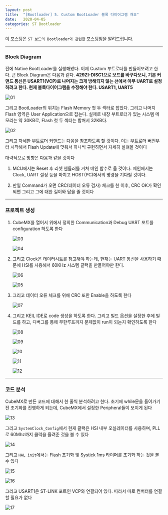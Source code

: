 ```yaml
---
layout: post
title:  "[Bootloader] 5. Custom BootLoader 블록 다이어그램 개요"
date:   2020-04-05
categories: ST Bootloader
---
```


이 포스팅은 `ST 보드의 Bootloader와 관련한` 포스팅임을 알려드립니다.

---
### Block Diagram

전에 Native BootLoader를 실행해봤다. 이제 Custom 부트로더를 만들어보려고 한다. 큰 Block Diagram은 다음과 같다. __429ZI-DISC1으로 보드를 바꾸다보니, 기본 커맨드 통신은 USART1(VCP)로 나머지는 크게 방해되지 않는 선에서 아무 UART로 설정하려고 한다. 현재 블록다이어그램을 수정해야 한다. USART1, UART5__


![01](https://drive.google.com/uc?id=1kM6vdEHMLCI8bn6P53VrdGp9hYEBVaqx)


그리고 BootLoader의 위치는 Flash Memory 첫 두 섹터로 잡았다. 그리고 나머지 Flash 영역은 User Application으로 잡는다. 실제로 내장 부트로더가 있는 시스템 메모리는 약 30KB로, Flash 첫 두 섹터는 합쳐서 32KB다.


![02](https://drive.google.com/uc?id=1ktNn-ePV5ADCpjv7pS2Ly1HGscwmqKan)


그리고 자세한 부트로더 커맨드는 [다음](https://www.st.com/resource/en/application_note/cd00264342-usart-protocol-used-in-the-stm32-bootloader-stmicroelectronics.pdf)을 참조하도록 할 것이다. 이는 부트로더 버전부터 시작해서 Flash Update에 맞춰서 하나씩 구현하면서 자세히 살펴볼 것이다


대략적으로 방향은 다음과 같을 것이다

1. MCU에서는 Reset 후 리셋 핸들러를 거쳐 메인 함수로 올 것이다. 메인에서는 Clock, UART 설정 등을 마치고 HOST(PC)에서의 명령을 기다릴 것이다.

2. 만일 Command가 오면 CRC(데이터 오류 검사) 체크를 한 이후, CRC OK가 확인되면 그리고 그에 대한 길이와 답을 줄 것이다

---
### 프로젝트 생성

1. CubeMX를 열어서 위에서 정의한 Communication과 Debug UART 포트를 configuration 하도록 한다


    ![03](https://drive.google.com/uc?id=11od0s5PmnxmWKZR7_1BtKlyMx4ZXqb-W)


    ![04](https://drive.google.com/uc?id=1x7pt8IGaCDNo1jYpLm-QsT_y74dVbNd4)


2. 그리고 Clock은 데이터시트를 참고해야 하는데, 현재는 UART 통신을 사용하기 때문에 HSI를 사용해서 60KHz 시스템 클럭을 만들어야만 한다. 


    ![06](https://drive.google.com/uc?id=1TA1yYszCQQyLiGPoQck1mdfdOD9GWRNG)


    ![05](https://drive.google.com/uc?id=1b5474VKImneva6KYTGW8WdXaAkdWUksd)


3. 그리고 데이터 오류 체크를 위해 CRC 또한 Enable을 하도록 한다


    ![07](https://drive.google.com/uc?id=1o9WeMudwl2uJ_pzIRn7q0FHkKDnexTz2)


4. 그리고 KEIL IDE로 code 생성을 하도록 한다. 그리고 빌드 옵션을 설정한 후에 빌드를 하고, 디버그를 통해 무한루프까지 문제없이 run이 되는지 확인하도록 한다


    ![08](https://drive.google.com/uc?id=1S1c6xd9OMtQZzAuCoaycdhqg4TJH9Lkb)


    ![09](https://drive.google.com/uc?id=1H7ly1LfYSE5EFt1zRh0agF-YEL3cRVe-)


    ![10](https://drive.google.com/uc?id=1dDO8Uj9ihqbNa5u8bIYEZexqG4sGwiXz)


    ![11](https://drive.google.com/uc?id=1C1DK2TiWsorvAPkD4P2_m1WrB7YIrVzE)


    ![12](https://drive.google.com/uc?id=1V9O4tZ6Fca2wZSwKIkLw2ghNuTyyr8o8)

    
---
### 코드 분석

CubeMX로 만든 코드에 대해서 한 줄씩 분석하려고 한다. 초기에 while문을 들어가기 전 초기화를 진행하게 되는데, CubeMX에서 설정한 Peripheral들이 보이게 된다


![13](https://drive.google.com/uc?id=1-fdZxw-2sViBI-5rpdItbDgMiU4UhkVN)


그리고 `SystemClock_Config`에서 현재 클럭은 HSI 내부 오실레이터를 사용하며, PLL로 60Mhz까지 클럭을 올려준 것을 볼 수 있다


![14](https://drive.google.com/uc?id=1CVlHTSjPD9O9p6zpTIYPayr5wp6FBcog)


그리고 `HAL init`에서는 Flash 초기화 및 Systick 1ms 타이머를 초기화 하는 것을 볼 수 있다


![15](https://drive.google.com/uc?id=191zfGOTllqK5oYuiQHdVDrHUk3mqEdcr)


![16](https://drive.google.com/uc?id=1oux8i0a8LE3m8_MeHXaL2U2KSbG39VzA)


그리고 USART1은 ST-LINK 포트인 VCP와 연결되어 있다. 따라서 따로 컨버터를 연결할 필요가 없다


![17](https://drive.google.com/uc?id=1BcTP_IMjJT0LHipYKu35Op41X9BWDRhv)